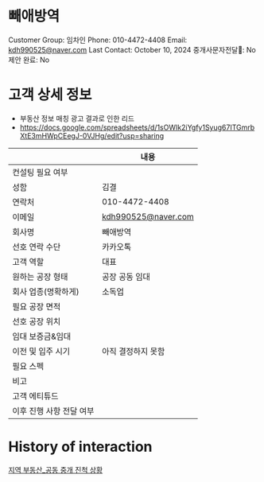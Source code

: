 # 빼애방역

Customer Group: 임차인
Phone: 010-4472-4408
Email: kdh990525@naver.com
Last Contact: October 10, 2024
중개사문자전달📩: No
제안 완료: No

# 고객 상세 정보

- 부동산 정보 매칭 광고 결과로 인한 리드
- https://docs.google.com/spreadsheets/d/1sOWIk2iYgfy1Syug67ITGmrbXtE3mHWpCEegJ-0VJHg/edit?usp=sharing

|  | 내용 |
| --- | --- |
| 컨설팅 필요 여부 |  |
| 성함 | 김결 |
| 연락처 | 010-4472-4408 |
| 이메일 | [kdh990525@naver.com](mailto:kdh990525@naver.com) |
| 회사명 | 빼애방역 |
| 선호 연락 수단 | 카카오톡 |
| 고객 역할 | 대표 |
| 원하는 공장 형태 | 공장 공동 임대 |
| 회사 업종(명확하게) | 소독업 |
| 필요 공장 면적 |  |
| 선호 공장 위치 |  |
| 임대 보증금&임대 |  |
| 이전 및 입주 시기 | 아직 결정하지 못함 |
| 필요 스펙 |  |
| 비고 |  |
| 고객 에티튜드 |  |
| 이후 진행 사항 전달 여부 |  |

# History of interaction

[지역 부동산_공동 중개 진척 상황 ](%E1%84%8C%E1%85%B5%E1%84%8B%E1%85%A7%E1%86%A8%20%E1%84%87%E1%85%AE%E1%84%83%E1%85%A9%E1%86%BC%E1%84%89%E1%85%A1%E1%86%AB_%E1%84%80%E1%85%A9%E1%86%BC%E1%84%83%E1%85%A9%E1%86%BC%20%E1%84%8C%E1%85%AE%E1%86%BC%E1%84%80%E1%85%A2%20%E1%84%8C%E1%85%B5%E1%86%AB%E1%84%8E%E1%85%A5%E1%86%A8%20%E1%84%89%E1%85%A1%E1%86%BC%E1%84%92%E1%85%AA%E1%86%BC%20134e98ce7f718196b079d7408ffa4384.csv)